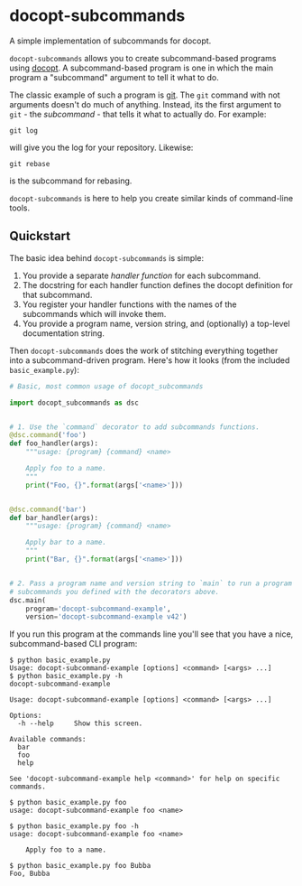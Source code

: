 # docopt-subcommands

A simple implementation of subcommands for docopt.

`docopt-subcommands` allows you to create subcommand-based programs
using [docopt](https://github.com/docopt/docopt). A subcommand-based program is
one in which the main program a "subcommand" argument to tell it what to do.

The classic example of such a program is [git](https://git-scm.com/). The `git`
command with not arguments doesn't do much of anything. Instead, its the first
argument to `git` - the *subcommand* - that tells it what to actually do. For
example:

```
git log
```

will give you the log for your repository. Likewise:

```
git rebase
```

is the subcommand for rebasing.

`docopt-subcommands` is here to help you create similar kinds of command-line
tools.

## Quickstart

The basic idea behind `docopt-subcommands` is simple:

 1. You provide a separate *handler function* for each subcommand.
 2. The docstring for each handler function defines the docopt definition for
    that subcommand.
 3. You register your handler functions with the names of the subcommands which
    will invoke them.
 4. You provide a program name, version string, and (optionally) a top-level
    documentation string.

Then `docopt-subcommands` does the work of stitching everything together into a
subcommand-driven program. Here's how it looks (from the included `basic_example.py`):

```python
# Basic, most common usage of docopt_subcommands

import docopt_subcommands as dsc


# 1. Use the `command` decorator to add subcommands functions.
@dsc.command('foo')
def foo_handler(args):
    """usage: {program} {command} <name>

    Apply foo to a name.
    """
    print("Foo, {}".format(args['<name>']))


@dsc.command('bar')
def bar_handler(args):
    """usage: {program} {command} <name>

    Apply bar to a name.
    """
    print("Bar, {}".format(args['<name>']))


# 2. Pass a program name and version string to `main` to run a program with the
# subcommands you defined with the decorators above.
dsc.main(
    program='docopt-subcommand-example',
    version='docopt-subcommand-example v42')
```

If you run this program at the commands line you'll see that you have a nice,
subcommand-based CLI program:

```shell
$ python basic_example.py
Usage: docopt-subcommand-example [options] <command> [<args> ...]
$ python basic_example.py -h
docopt-subcommand-example

Usage: docopt-subcommand-example [options] <command> [<args> ...]

Options:
  -h --help     Show this screen.

Available commands:
  bar
  foo
  help

See 'docopt-subcommand-example help <command>' for help on specific commands.

$ python basic_example.py foo
usage: docopt-subcommand-example foo <name>

$ python basic_example.py foo -h
usage: docopt-subcommand-example foo <name>

    Apply foo to a name.

$ python basic_example.py foo Bubba
Foo, Bubba
```
